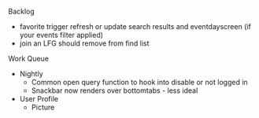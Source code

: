 Backlog
* favorite trigger refresh or update search results and eventdayscreen (if your events filter applied)
* join an LFG should remove from find list

Work Queue
* Nightly
  * Common open query function to hook into disable or not logged in
  * Snackbar now renders over bottomtabs - less ideal
* User Profile
  * Picture

